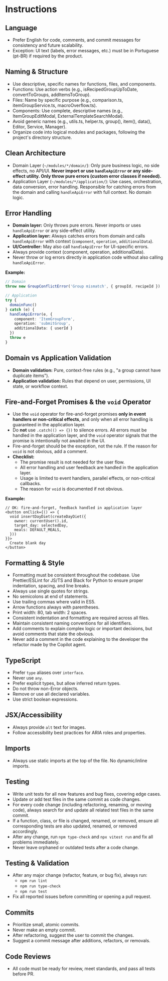 # Instructions

## Language
- Prefer English for code, comments, and commit messages for consistency and future scalability.
- Exception: UI text (labels, error messages, etc.) must be in Portuguese (pt-BR) if required by the product.

## Naming & Structure
- Use descriptive, specific names for functions, files, and components.
- Functions: Use action verbs (e.g., isRecipedGroupUpToDate, convertToGroups, addItemsToGroup).
- Files: Name by specific purpose (e.g., comparison.ts, itemGroupService.ts, macroOverflow.ts).
- Components: Use complete, descriptive names (e.g., ItemGroupEditModal, ExternalTemplateSearchModal).
- Avoid generic names (e.g., utils.ts, helper.ts, group(), item(), data(), Editor, Service, Manager).
- Organize code into logical modules and packages, following the project's directory structure.

## Clean Architecture
- Domain Layer (`~/modules/*/domain/`): Only pure business logic, no side effects, no API/UI. **Never import or use `handleApiError` or any side-effect utility. Only throw pure errors (custom error classes if needed).**
- Application Layer (`~/modules/*/application/`): Use cases, orchestration, data conversion, error handling. Responsible for catching errors from the domain and calling `handleApiError` with full context. No domain logic.

## Error Handling
- **Domain layer:** Only throws pure errors. Never imports or uses `handleApiError` or any side-effect utility.
- **Application layer:** Always catches errors from domain and calls `handleApiError` with context (`component`, `operation`, `additionalData`).
- **UI/Controller:** May also call `handleApiError` for UI-specific errors.
- Always provide context (component, operation, additionalData).
- Never throw or log errors directly in application code without also calling `handleApiError`.

**Example:**
```typescript
// Domain
throw new GroupConflictError('Group mismatch', { groupId, recipeId })

// Application
try {
  domainFunc()
} catch (e) {
  handleApiError(e, {
    component: 'ItemGroupForm',
    operation: 'submitGroup',
    additionalData: { userId }
  })
  throw e
}
```

## Domain vs Application Validation
- **Domain validation:** Pure, context-free rules (e.g., "a group cannot have duplicate items").
- **Application validation:** Rules that depend on user, permissions, UI state, or workflow context.

## Fire-and-Forget Promises & the `void` Operator
- Use the `void` operator for fire-and-forget promises **only in event handlers or non-critical effects**, and only when all error handling is guaranteed in the application layer.
- Do **not** use `.catch(() => {})` to silence errors. All errors must be handled in the application layer, and the `void` operator signals that the promise is intentionally not awaited in the UI.
- Fire-and-forget should be the exception, not the rule. If the reason for `void` is not obvious, add a comment.
- **Checklist:**
  - The promise result is not needed for the user flow.
  - All error handling and user feedback are handled in the application layer.
  - Usage is limited to event handlers, parallel effects, or non-critical callbacks.
  - The reason for `void` is documented if not obvious.

**Example:**
```tsx
// OK: fire-and-forget, feedback handled in application layer
<button onClick={() => {
  void insertDayDiet(createDayDiet({
    owner: currentUser().id,
    target_day: selectedDay,
    meals: DEFAULT_MEALS,
  }))
}}>
  Create blank day
</button>
```

## Formatting & Style
- Formatting must be consistent throughout the codebase. Use Prettier/ESLint for JS/TS and Black for Python to ensure proper indentation, spacing, and line breaks.
- Always use single quotes for strings.
- No semicolons at end of statements.
- Use trailing commas where valid in ES5.
- Arrow functions always with parentheses.
- Print width: 80, tab width: 2 spaces.
- Consistent indentation and formatting are required across all files.
- Maintain consistent naming conventions for all identifiers.
- Add comments to explain complex logic or important decisions, but avoid comments that state the obvious.
- Never add a comment in the code explaining to the developer the refactor made by the Copilot agent.

## TypeScript
- Prefer `type` aliases over `interface`.
- Never use `any`.
- Prefer explicit types, but allow inferred return types.
- Do not throw non-Error objects.
- Remove or use all declared variables.
- Use strict boolean expressions.

## JSX/Accessibility
- Always provide `alt` text for images.
- Follow accessibility best practices for ARIA roles and properties.

## Imports
- Always use static imports at the top of the file. No dynamic/inline imports.

## Testing
- Write unit tests for all new features and bug fixes, covering edge cases.
- Update or add test files in the same commit as code changes.
- For every code change (including refactoring, renaming, or moving code), always search for and update all related test files in the same commit.
- If a function, class, or file is changed, renamed, or removed, ensure all corresponding tests are also updated, renamed, or removed accordingly.
- After any change, run `npm type-check` and `npx vitest run` and fix all problems immediately.
- Never leave orphaned or outdated tests after a code change.

## Testing & Validation
- After any major change (refactor, feature, or bug fix), always run:
  - `npm run lint`
  - `npm run type-check`
  - `npm run test`
- Fix all reported issues before committing or opening a pull request.

## Commits
- Prioritize small, atomic commits.
- Never make an empty commit.
- After refactoring, suggest the user to commit the changes.
- Suggest a commit message after additions, refactors, or removals.

## Code Reviews
- All code must be ready for review, meet standards, and pass all tests before PR.